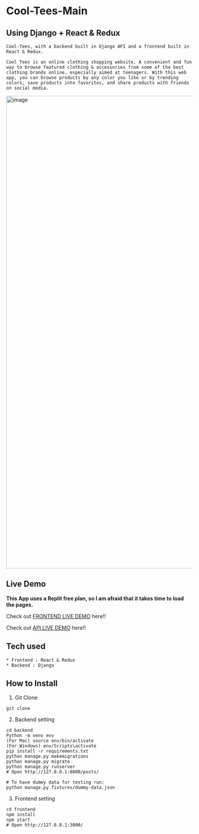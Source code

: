 # Cool-Tees-Main

## Using Django + React & Redux 

```
Cool-Tees, with a backend built in Django API and a frontend built in React & Redux.

Cool Tees is an online clothing shopping website, A convenient and fun way to browse featured clothing & accessories from some of the best clothing brands online, especially aimed at teenagers. With this web app, you can browse products by any color you like or by trending colors, save products into favorites, and share products with friends on social media.
```
<img width="1273" alt="image" src="https://user-images.githubusercontent.com/113162205/210194710-97179b62-f0ec-4846-b902-6b4c9f13c681.png">

## Live Demo

**This App uses a Replit free plan, so I am afraid that it takes time to load the pages.**

Check out [FRONTEND LIVE DEMO](https://coolteesfrontend.murrsa.repl.co) here!!

Check out [API LIVE DEMO](https://coolteesbackend.murrsa.repl.co) here!!

## Tech used

```
* Frontend : React & Redux
* Backend : Django
```

## How to Install

1. Git Clone

```
git clone
```

2. Backend setting

```
cd backend
Python -m venv env
(For Mac) source env/bin/activate
(For Windows) env/Scripts\activate
pip install -r requirements.txt
python manage.py makemigrations
python manage.py migrate
python manage.py runserver
# Open http://127.0.0.1:8000/posts/

# To have dummy data for testing run:
python manage.py fixtures/dummy-data.json
```

3. Frontend setting

```
cd frontend
npm install
npm start
# Open http://127.0.0.1:3000/
```
